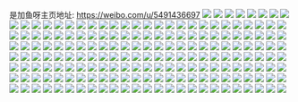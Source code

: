 是加鱼呀主页地址: https://weibo.com/u/5491436697 
![](https://wx4.sinaimg.cn/mw2000/005ZDvxDly1h90vg2jw90j326g2wlqv7.jpg) 
![](https://wx4.sinaimg.cn/mw2000/005ZDvxDly1h90vgffc2oj32c0340npe.jpg) 
![](https://wx4.sinaimg.cn/mw2000/005ZDvxDly1h90vggxu5lj32c0340x6p.jpg) 
![](https://wx4.sinaimg.cn/mw2000/005ZDvxDly1h90vhd8gxdj32c0340x6p.jpg) 
![](https://wx4.sinaimg.cn/mw2000/005ZDvxDly1h90vhoapktj30u0140wq7.jpg) 
![](https://wx4.sinaimg.cn/mw2000/005ZDvxDly1h8zwccvv1wj31rz2dbx6q.jpg) 
![](https://wx4.sinaimg.cn/mw2000/005ZDvxDly1h8zwcauky2j32db35shdw.jpg) 
![](https://wx4.sinaimg.cn/mw2000/005ZDvxDly1h8zwcexkxsj32c0340hdv.jpg) 
![](https://wx4.sinaimg.cn/mw2000/005ZDvxDly1h8zwcgj8rbj32c0340e83.jpg) 
![](https://wx4.sinaimg.cn/mw2000/005ZDvxDly1h8zwcke308j32c0340u0y.jpg) 
![](https://wx4.sinaimg.cn/mw2000/005ZDvxDly1h8zwci6lv7j31zs2np7wi.jpg) 
![](https://wx4.sinaimg.cn/mw2000/005ZDvxDgy1h8vi1zc8fvj32c0340kjl.jpg) 
![](https://wx4.sinaimg.cn/mw2000/005ZDvxDgy1h8vi25xx9pj32c03401kz.jpg) 
![](https://wx4.sinaimg.cn/mw2000/005ZDvxDgy1h8vi27fbtkj32c0340u0x.jpg) 
![](https://wx4.sinaimg.cn/mw2000/005ZDvxDgy1h8vi28vhqxj32c0340x6p.jpg) 
![](https://wx4.sinaimg.cn/mw2000/005ZDvxDgy1h8vi2awywkj31ym2m51ky.jpg) 
![](https://wx4.sinaimg.cn/mw2000/005ZDvxDgy1h8vi2c491xj32c0340u0x.jpg) 
![](https://wx4.sinaimg.cn/mw2000/005ZDvxDgy1h8pmu09et2j32142phx6p.jpg) 
![](https://wx4.sinaimg.cn/mw2000/005ZDvxDgy1h8pmubb9dqj32c0340e83.jpg) 
![](https://wx4.sinaimg.cn/mw2000/005ZDvxDgy1h8pmtwvofvj320v2p51ky.jpg) 
![](https://wx4.sinaimg.cn/mw2000/005ZDvxDgy1h8pmuhd7j3j32c0340x6s.jpg) 
![](https://wx4.sinaimg.cn/mw2000/005ZDvxDgy1h8pmuoqbqbj31nz27yhdu.jpg) 
![](https://wx4.sinaimg.cn/mw2000/005ZDvxDgy1h8pmv0nmaej32c03407wj.jpg) 
![](https://wx4.sinaimg.cn/mw2000/005ZDvxDgy1h8pmvgy5shj328v2zte84.jpg) 
![](https://wx4.sinaimg.cn/mw2000/005ZDvxDgy1h8pmvn1xhuj32c0340u10.jpg) 
![](https://wx4.sinaimg.cn/mw2000/005ZDvxDgy1h8pmvqiettj32c0340u0y.jpg) 
![](https://wx4.sinaimg.cn/mw2000/005ZDvxDgy1h8n4dinolsj32d235e4qr.jpg) 
![](https://wx4.sinaimg.cn/mw2000/005ZDvxDgy1h8n4drdc4kj32dr36cb2c.jpg) 
![](https://wx4.sinaimg.cn/mw2000/005ZDvxDgy1h8n4dh16kyj32cd34hqv7.jpg) 
![](https://wx4.sinaimg.cn/mw2000/005ZDvxDgy1h8n4djy0wej32c0340x6p.jpg) 
![](https://wx4.sinaimg.cn/mw2000/005ZDvxDgy1h8n4de76kqj32c03401kz.jpg) 
![](https://wx4.sinaimg.cn/mw2000/005ZDvxDgy1h8n4dlk3eij32c0340b29.jpg) 
![](https://wx4.sinaimg.cn/mw2000/005ZDvxDgy1h8n4dsrbnlj32c0340b2a.jpg) 
![](https://wx4.sinaimg.cn/mw2000/005ZDvxDgy1h8n4dcmn7zj31vd2ht4qp.jpg) 
![](https://wx4.sinaimg.cn/mw2000/005ZDvxDgy1h8lh01bkf6j32c0340kjm.jpg) 
![](https://wx4.sinaimg.cn/mw2000/005ZDvxDgy1h8lh05j79ej32c0340u0y.jpg) 
![](https://wx4.sinaimg.cn/mw2000/005ZDvxDgy1h8lh06zkdmj32db35s4qq.jpg) 
![](https://wx4.sinaimg.cn/mw2000/005ZDvxDgy1h8lgzy04exj324836cqv5.jpg) 
![](https://wx4.sinaimg.cn/mw2000/005ZDvxDgy1h8lh09iab8j32c03401ky.jpg) 
![](https://wx4.sinaimg.cn/mw2000/005ZDvxDgy1h8lh0c4dxmj32c0340b2a.jpg) 
![](https://wx4.sinaimg.cn/mw2000/005ZDvxDgy1h8l7hdnqt9j32db35su0x.jpg) 
![](https://wx4.sinaimg.cn/mw2000/005ZDvxDgy1h8l7hmimeyj323u35sqv5.jpg) 
![](https://wx4.sinaimg.cn/mw2000/005ZDvxDgy1h8l7g6edkej323u35se82.jpg) 
![](https://wx4.sinaimg.cn/mw2000/005ZDvxDgy1h8l7i76f5lj323u35s7wi.jpg) 
![](https://wx4.sinaimg.cn/mw2000/005ZDvxDgy1h8l7h8na42j32c03407wi.jpg) 
![](https://wx4.sinaimg.cn/mw2000/005ZDvxDgy1h8l7gvoe5zj32c03401ky.jpg) 
![](https://wx4.sinaimg.cn/mw2000/005ZDvxDgy1h8k0l9l69gj32c03407wj.jpg) 
![](https://wx4.sinaimg.cn/mw2000/005ZDvxDgy1h8k0ldvze1j32dr36cu0y.jpg) 
![](https://wx4.sinaimg.cn/mw2000/005ZDvxDgy1h8k0lurjxzj32c0340npf.jpg) 
![](https://wx4.sinaimg.cn/mw2000/005ZDvxDgy1h8k0lfb1w0j31xy2l9e81.jpg) 
![](https://wx4.sinaimg.cn/mw2000/005ZDvxDgy1h8k0l5avqqj32c03407wj.jpg) 
![](https://wx4.sinaimg.cn/mw2000/005ZDvxDgy1h8k0lita0nj32c0340qv6.jpg) 
![](https://wx4.sinaimg.cn/mw2000/005ZDvxDgy1h8k0ln9b7cj32c0340npf.jpg) 
![](https://wx4.sinaimg.cn/mw2000/005ZDvxDgy1h8k0lyet7ij32c03407wj.jpg) 
![](https://wx4.sinaimg.cn/mw2000/005ZDvxDgy1h8k0m2c2jyj32dr36ckjn.jpg) 
![](https://wx4.sinaimg.cn/mw2000/005ZDvxDgy1h8if6tbi55j32c0340x6q.jpg) 
![](https://wx4.sinaimg.cn/mw2000/005ZDvxDgy1h8if6pyxkij327a2xqkjm.jpg) 
![](https://wx4.sinaimg.cn/mw2000/005ZDvxDgy1h8if6v0xrjj328p2zme82.jpg) 
![](https://wx4.sinaimg.cn/mw2000/005ZDvxDgy1h8glf3mvrwj32c03407wk.jpg) 
![](https://wx4.sinaimg.cn/mw2000/005ZDvxDgy1h8gleyrjjlj32c03407wk.jpg) 
![](https://wx4.sinaimg.cn/mw2000/005ZDvxDgy1h8glf823qyj31sc2ds1ky.jpg) 
![](https://wx4.sinaimg.cn/mw2000/005ZDvxDgy1h8g5lvkizgj31l824ahdt.jpg) 
![](https://wx4.sinaimg.cn/mw2000/005ZDvxDgy1h8g5m2q5rbj31qj2arnpd.jpg) 
![](https://wx4.sinaimg.cn/mw2000/005ZDvxDgy1h8cwkdktdhj31tz2fyqv6.jpg) 
![](https://wx4.sinaimg.cn/mw2000/005ZDvxDgy1h8cwka7h27j32c0340qv5.jpg) 
![](https://wx4.sinaimg.cn/mw2000/005ZDvxDgy1h8cwkg0y7mj327e2xve82.jpg) 
![](https://wx4.sinaimg.cn/mw2000/005ZDvxDgy1h8cwkrsqk5j32c0340npe.jpg) 
![](https://wx4.sinaimg.cn/mw2000/005ZDvxDgy1h8cwkhkw56j32762xknpe.jpg) 
![](https://wx4.sinaimg.cn/mw2000/005ZDvxDgy1h8cwlr3o9yj32c0340x6q.jpg) 
![](https://wx4.sinaimg.cn/mw2000/005ZDvxDgy1h8cwl83xhuj32c03401ky.jpg) 
![](https://wx4.sinaimg.cn/mw2000/005ZDvxDgy1h8cwlt24xfj320j2op7wi.jpg) 
![](https://wx4.sinaimg.cn/mw2000/005ZDvxDgy1h88griurtnj329h30nu0y.jpg) 
![](https://wx4.sinaimg.cn/mw2000/005ZDvxDgy1h88grn7x2ej325j2vdkjm.jpg) 
![](https://wx4.sinaimg.cn/mw2000/005ZDvxDgy1h88grgvxzwj32642w5hdu.jpg) 
![](https://wx4.sinaimg.cn/mw2000/005ZDvxDgy1h88grqdog2j326w2x7npe.jpg) 
![](https://wx4.sinaimg.cn/mw2000/005ZDvxDgy1h88gruu3dbj32c0340b2a.jpg) 
![](https://wx4.sinaimg.cn/mw2000/005ZDvxDgy1h88grwe9r8j31pj2a14qp.jpg) 
![](https://wx4.sinaimg.cn/mw2000/005ZDvxDgy1h81zk66hcwj32602wukjm.jpg) 
![](https://wx4.sinaimg.cn/mw2000/005ZDvxDgy1h81zkgqn76j32732xgnpg.jpg) 
![](https://wx4.sinaimg.cn/mw2000/005ZDvxDgy1h81zk3xgj9j31vq2ib7wj.jpg) 
![](https://wx4.sinaimg.cn/mw2000/005ZDvxDgy1h81zkncompj32c0340x6q.jpg) 
![](https://wx4.sinaimg.cn/mw2000/005ZDvxDgy1h81zl0kuf2j32c03407wl.jpg) 
![](https://wx4.sinaimg.cn/mw2000/005ZDvxDgy1h81zldg2v6j32c0340b2b.jpg) 
![](https://wx4.sinaimg.cn/mw2000/005ZDvxDgy1h81zlmjczhj32c0340npe.jpg) 
![](https://wx4.sinaimg.cn/mw2000/005ZDvxDgy1h81zlpcy0qj32c0340hdu.jpg) 
![](https://wx4.sinaimg.cn/mw2000/005ZDvxDgy1h81zmc7dh4j32c0340qv9.jpg) 
![](https://wx4.sinaimg.cn/mw2000/005ZDvxDgy1h7z62rpwx4j326f2wk4qq.jpg) 
![](https://wx4.sinaimg.cn/mw2000/005ZDvxDgy1h7z62ugf3cj32812yp4qq.jpg) 
![](https://wx4.sinaimg.cn/mw2000/005ZDvxDgy1h7z62wkks5j31iw218b29.jpg) 
![](https://wx4.sinaimg.cn/mw2000/005ZDvxDgy1h7y08itofij32642w8hdu.jpg) 
![](https://wx4.sinaimg.cn/mw2000/005ZDvxDgy1h7y08lk33tj32372s9u0x.jpg) 
![](https://wx4.sinaimg.cn/mw2000/005ZDvxDgy1h7y08o9bzcj327h2xze82.jpg) 
![](https://wx4.sinaimg.cn/mw2000/005ZDvxDgy1h7y08dyicbj32c0340x6q.jpg) 
![](https://wx4.sinaimg.cn/mw2000/005ZDvxDgy1h7y08t8qbvj32c03401kz.jpg) 
![](https://wx4.sinaimg.cn/mw2000/005ZDvxDgy1h7x5wh3j6gj32c0340e82.jpg) 
![](https://wx4.sinaimg.cn/mw2000/005ZDvxDgy1h7x5wiflq1j32c0340u0y.jpg) 
![](https://wx4.sinaimg.cn/mw2000/005ZDvxDgy1h7x5wko8d7j32c0340e83.jpg) 
![](https://wx4.sinaimg.cn/mw2000/005ZDvxDgy1h7x5wcbfl6j31tm2fi4qq.jpg) 
![](https://wx4.sinaimg.cn/mw2000/005ZDvxDgy1h7x5wnd4bzj329l30se83.jpg) 
![](https://wx4.sinaimg.cn/mw2000/005ZDvxDgy1h7x5wlnh61j31ti2fdnpd.jpg) 
![](https://wx4.sinaimg.cn/mw2000/005ZDvxDgy1h7snsoolonj31pf29w4qq.jpg) 
![](https://wx4.sinaimg.cn/mw2000/005ZDvxDgy1h7snsqdhpkj31mv26h4qp.jpg) 
![](https://wx4.sinaimg.cn/mw2000/005ZDvxDgy1h7snsukx8xj31rg2cl4qq.jpg) 
![](https://wx4.sinaimg.cn/mw2000/005ZDvxDgy1h7snsleol0j31vi2i0e82.jpg) 
![](https://wx4.sinaimg.cn/mw2000/005ZDvxDgy1h7snt03tgsj32c03407wk.jpg) 
![](https://wx4.sinaimg.cn/mw2000/005ZDvxDgy1h7snt4cpdxj32c0340hdv.jpg) 
![](https://wx4.sinaimg.cn/mw2000/005ZDvxDgy1h7snt90t4cj32c03407wk.jpg) 
![](https://wx4.sinaimg.cn/mw2000/005ZDvxDgy1h7sntjhmjzj326w2x71l1.jpg) 
![](https://wx4.sinaimg.cn/mw2000/005ZDvxDgy1h7sntpoyt1j32c0340x6q.jpg) 
![](https://wx4.sinaimg.cn/mw2000/003dQCv3ly8h7s1kdj08cj60ku1707a702.jpg) 
![](https://wx4.sinaimg.cn/mw2000/005ZDvxDgy1h7pqn0ophnj32c0340x6q.jpg) 
![](https://wx4.sinaimg.cn/mw2000/005ZDvxDgy1h7pqn1xce7j31o32844qp.jpg) 
![](https://wx4.sinaimg.cn/mw2000/005ZDvxDgy1h7pqn5w7ofj32c03401kz.jpg) 
![](https://wx4.sinaimg.cn/mw2000/005ZDvxDgy1h7pqmwdc44j32482tne82.jpg) 
![](https://wx4.sinaimg.cn/mw2000/005ZDvxDgy1h7pqn9awnwj32c0340u0y.jpg) 
![](https://wx4.sinaimg.cn/mw2000/005ZDvxDgy1h7pqnakuctj32c03404qq.jpg) 
![](https://wx4.sinaimg.cn/mw2000/005ZDvxDgy1h7pqnf7zyyj32c03407wj.jpg) 
![](https://wx4.sinaimg.cn/mw2000/005ZDvxDgy1h7pqnr1ui1j32c03407wi.jpg) 
![](https://wx4.sinaimg.cn/mw2000/005ZDvxDgy1h7pqnotmt0j32c0340npe.jpg) 
![](https://wx4.sinaimg.cn/mw2000/005ZDvxDgy1h7ni4kx5kzj32262qwnpf.jpg) 
![](https://wx4.sinaimg.cn/mw2000/005ZDvxDgy1h7ni4gddu4j324r2ubb2c.jpg) 
![](https://wx4.sinaimg.cn/mw2000/005ZDvxDgy1h7ni4nlmpej32913021kz.jpg) 
![](https://wx4.sinaimg.cn/mw2000/005ZDvxDgy1h7ni4s36ezj32ao329u10.jpg) 
![](https://wx4.sinaimg.cn/mw2000/005ZDvxDgy1h7ni78isqgj32c03407wl.jpg) 
![](https://wx4.sinaimg.cn/mw2000/005ZDvxDgy1h7ni7del7hj325w2vvhdw.jpg) 
![](https://wx4.sinaimg.cn/mw2000/005ZDvxDgy1h7mi8zwh7gj32dc35sx6r.jpg) 
![](https://wx4.sinaimg.cn/mw2000/005ZDvxDgy1h7mi92ui1gj32dc35s1l0.jpg) 
![](https://wx4.sinaimg.cn/mw2000/005ZDvxDgy1h7mi94yma4j32dd35s7wj.jpg) 
![](https://wx4.sinaimg.cn/mw2000/005ZDvxDgy1h7mi8x2i93j32dd35snpf.jpg) 
![](https://wx4.sinaimg.cn/mw2000/005ZDvxDgy1h7laujzn61j32dc35snpe.jpg) 
![](https://wx4.sinaimg.cn/mw2000/005ZDvxDgy1h7laulkbbmj32e935sb2a.jpg) 
![](https://wx4.sinaimg.cn/mw2000/005ZDvxDgy1h7laui7z7oj32bw35sb2c.jpg) 
![](https://wx4.sinaimg.cn/mw2000/005ZDvxDgy1h7lauo0g6pj32dd35skjn.jpg) 
![](https://wx4.sinaimg.cn/mw2000/005ZDvxDgy1h7k8sf7qqkj32dc35sx6r.jpg) 
![](https://wx4.sinaimg.cn/mw2000/005ZDvxDgy1h7k8si7fmcj32dc35s1l0.jpg) 
![](https://wx4.sinaimg.cn/mw2000/005ZDvxDgy1h7k8sci05oj32dd35s7wj.jpg) 
![](https://wx4.sinaimg.cn/mw2000/005ZDvxDgy1h7k8smpt0rj32dd35s7wk.jpg) 
![](https://wx4.sinaimg.cn/mw2000/005ZDvxDgy1h7j71ovrpcj32dc35s1l0.jpg) 
![](https://wx4.sinaimg.cn/mw2000/005ZDvxDgy1h7j71l8b3cj32dc35shdu.jpg) 
![](https://wx4.sinaimg.cn/mw2000/005ZDvxDgy1h7hgwl5qysj32c0340npg.jpg) 
![](https://wx4.sinaimg.cn/mw2000/005ZDvxDgy1h7hgwpn5f7j32c0340x6s.jpg) 
![](https://wx4.sinaimg.cn/mw2000/005ZDvxDgy1h7hgwu3n2dj32c03404qt.jpg) 
![](https://wx4.sinaimg.cn/mw2000/005ZDvxDgy1h7hgwapawhj32c03401l1.jpg) 
![](https://wx4.sinaimg.cn/mw2000/005ZDvxDgy1h7hgwy6gtrj32c03407wl.jpg) 
![](https://wx4.sinaimg.cn/mw2000/005ZDvxDgy1h7hgx1tmv6j32c0340u0y.jpg) 
![](https://wx4.sinaimg.cn/mw2000/005ZDvxDgy1h7c4z1zokhj32c034048g.jpg) 
![](https://wx4.sinaimg.cn/mw2000/005ZDvxDgy1h7c4zhdp44j32c0340e83.jpg) 
![](https://wx4.sinaimg.cn/mw2000/005ZDvxDgy1h7c4z5jt7mj32c0340x6q.jpg) 
![](https://wx4.sinaimg.cn/mw2000/005ZDvxDgy1h7c4zth2y4j328x2zw4qs.jpg) 
![](https://wx4.sinaimg.cn/mw2000/005ZDvxDgy1h7c501dqu9j32c0340npd.jpg) 
![](https://wx4.sinaimg.cn/mw2000/005ZDvxDgy1h7c50fec4xj327k2y3tpe.jpg) 
![](https://wx4.sinaimg.cn/mw2000/005ZDvxDgy1h78jnrztewj32bp33lu0y.jpg) 
![](https://wx4.sinaimg.cn/mw2000/005ZDvxDgy1h78jo54y2kj324w2uix6q.jpg) 
![](https://wx4.sinaimg.cn/mw2000/005ZDvxDgy1h78jntl89hj329e30je82.jpg) 
![](https://wx4.sinaimg.cn/mw2000/005ZDvxDgy1h78jnn7yqzj30t812y132.jpg) 
![](https://wx4.sinaimg.cn/mw2000/005ZDvxDgy1h78jnz6pxyj32732xg1l0.jpg) 
![](https://wx4.sinaimg.cn/mw2000/005ZDvxDgy1h78jnplzelj30sl124qej.jpg) 
![](https://wx4.sinaimg.cn/mw2000/005ZDvxDgy1h77kj2uit4j327x2yk4qr.jpg) 
![](https://wx4.sinaimg.cn/mw2000/005ZDvxDgy1h77kj7eegwj32332ssnpe.jpg) 
![](https://wx4.sinaimg.cn/mw2000/005ZDvxDgy1h77kjgqw58j32402tchdv.jpg) 
![](https://wx4.sinaimg.cn/mw2000/005ZDvxDgy1h77kkcb28wj32c0340u0z.jpg) 
![](https://wx4.sinaimg.cn/mw2000/005ZDvxDgy1h77kjos45ej31q22ar4dv.jpg) 
![](https://wx4.sinaimg.cn/mw2000/005ZDvxDgy1h77kkj68lnj32822yq1kx.jpg) 
![](https://wx4.sinaimg.cn/mw2000/005ZDvxDgy1h77kky442lj32c03401kx.jpg) 
![](https://wx4.sinaimg.cn/mw2000/005ZDvxDgy1h77klig5swj32c03401l0.jpg) 
![](https://wx4.sinaimg.cn/mw2000/005ZDvxDgy1h77klzeg89j32c0340u0z.jpg) 
![](https://wx4.sinaimg.cn/mw2000/005ZDvxDgy1h76ckm1pidj32dc35s7wh.jpg) 
![](https://wx4.sinaimg.cn/mw2000/005ZDvxDgy1h76ckqmxw0j32dc35su0z.jpg) 
![](https://wx4.sinaimg.cn/mw2000/005ZDvxDgy1h76ckzs80aj32b032pn4p.jpg) 
![](https://wx4.sinaimg.cn/mw2000/005ZDvxDgy1h76cl5plnqj32c0340b2a.jpg) 
![](https://wx4.sinaimg.cn/mw2000/005ZDvxDgy1h76ckdpy0fj32c0340qv6.jpg) 
![](https://wx4.sinaimg.cn/mw2000/005ZDvxDgy1h71uwcvu09j32dc35s4qr.jpg) 
![](https://wx4.sinaimg.cn/mw2000/005ZDvxDgy1h71uweyq16j32dc35sx6q.jpg) 
![](https://wx4.sinaimg.cn/mw2000/005ZDvxDgy1h71uwgyb9dj31mc25snpd.jpg) 
![](https://wx4.sinaimg.cn/mw2000/005ZDvxDgy1h71uwhsrsnj31mc25sb29.jpg) 
![](https://wx4.sinaimg.cn/mw2000/005ZDvxDgy1h71uwiwblfj31mc25s7wh.jpg) 
![](https://wx4.sinaimg.cn/mw2000/005ZDvxDgy1h71uwaxya0j31mc25s45l.jpg) 
![](https://wx4.sinaimg.cn/mw2000/005ZDvxDgy1h71uwqpoavj32c03404qq.jpg) 
![](https://wx4.sinaimg.cn/mw2000/005ZDvxDgy1h71uwuquhsj32dc35s7wk.jpg) 
![](https://wx4.sinaimg.cn/mw2000/005ZDvxDgy1h71uwxun32j329k30rkjm.jpg) 
![](https://wx4.sinaimg.cn/mw2000/005ZDvxDgy1h6x4tire1yj32dc35s7q0.jpg) 
![](https://wx4.sinaimg.cn/mw2000/005ZDvxDgy1h6x4tp9h9bj32dc35snpg.jpg) 
![](https://wx4.sinaimg.cn/mw2000/005ZDvxDgy1h6x4t8im4rj31s32dhu0x.jpg) 
